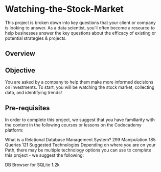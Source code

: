 # Watching-the-Stock-Market

This project is broken down into key questions that your client or company is looking to answer. As a data scientist, you’ll often become a resource to help businesses answer the key questions about the efficacy of existing or potential strategies & projects.

## Overview
## Objective
You are asked by a company to help them make more informed decisions on investments. To start, you will be watching the stock market, collecting data, and identifying trends!

## Pre-requisites
In order to complete this project, we suggest that you have familiarity with the content in the following courses or lessons on the Codecademy platform:

What is a Relational Database Management System? 299
Manipulation 185
Queries 121
Suggested Technologies
Depending on where you are on your Path, there may be multiple technology options you can use to complete this project - we suggest the following:

DB Browser for SQLite 1.2k

